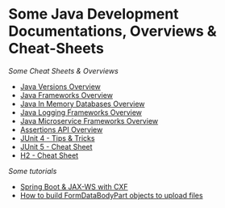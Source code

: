 # Some Java Development Documentations, Overviews & Cheat-Sheets

_Some Cheat Sheets & Overviews_

* [Java Versions Overview](java-versions.md)
* [Java Frameworks Overview](java-fwk.md)
* [Java In Memory Databases Overview](java-db.md)
* [Java Logging Frameworks Overview](logging-fwk-comp.md)
* [Java Microservice Frameworks Overview](microservices-fwk-overview.md)
* [Assertions API Overview](assert-api.md)
* [JUnit 4 - Tips & Tricks](junit4.md)
* [JUnit 5 - Cheat Sheet](junit5.md)
* [H2 - Cheat Sheet](h2-cheat-sheet.md)

_Some tutorials_

* [Spring Boot & JAX-WS with CXF](cxf-spring-boot-starter-jaxws.md)
* [How to build FormDataBodyPart objects to upload files](jersey2-FormDataBodyPart.md)
